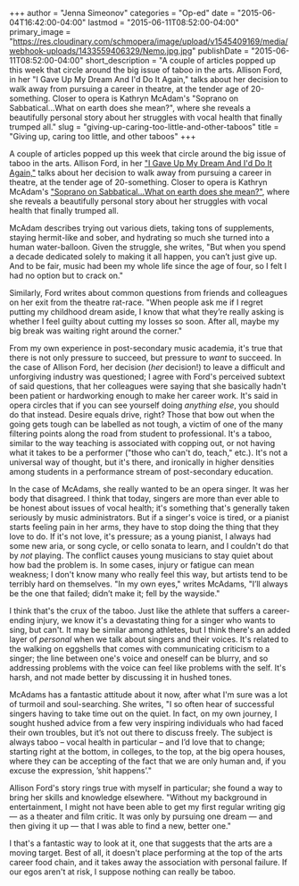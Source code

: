 +++
author = "Jenna Simeonov"
categories = "Op-ed"
date = "2015-06-04T16:42:00-04:00"
lastmod = "2015-06-11T08:52:00-04:00"
primary_image = "https://res.cloudinary.com/schmopera/image/upload/v1545409169/media/webhook-uploads/1433559406329/Nemo.jpg.jpg"
publishDate = "2015-06-11T08:52:00-04:00"
short_description = "A couple of articles popped up this week that circle around the big issue of taboo in the arts. Allison Ford, in her &quot;I Gave Up My Dream And I&#039;d Do It Again,&quot; talks about her decision to walk away from pursuing a career in theatre, at the tender age of 20-something. Closer to opera is Kathryn McAdam&#039;s &quot;Soprano on Sabbatical...What on earth does she mean?&quot;, where she reveals a beautifully personal story about her struggles with vocal health that finally trumped all."
slug = "giving-up-caring-too-little-and-other-taboos"
title = "Giving up, caring too little, and other taboos"
+++

A couple of articles popped up this week that circle around the big issue of taboo in the arts. Allison Ford, in her ["I Gave Up My Dream And I'd Do It Again,"](http://www.thegloss.com/2012/06/05/career/i-gave-up-my-dream-and-id-do-it-again-731/) talks about her decision to walk away from pursuing a career in theatre, at the tender age of 20-something. Closer to opera is Kathryn McAdam's ["Soprano on Sabbatical...What on earth does she mean?"](https://sopranoonsabbatical.wordpress.com/2015/06/04/soprano-on-sabbatical-what-on-earth-does-she-mean/), where she reveals a beautifully personal story about her struggles with vocal health that finally trumped all.

McAdam describes trying out various diets, taking tons of supplements, staying hermit-like and sober, and hydrating so much she turned into a human water-balloon. Given the struggle, she writes, "But when you spend a decade dedicated solely to making it all happen, you can’t just give up. And to be fair, music had been my whole life since the age of four, so I felt I had no option but to crack on."

Similarly, Ford writes about common questions from friends and colleagues on her exit from the theatre rat-race. "When people ask me if I regret putting my childhood dream aside, I know that what they’re really asking is whether I feel guilty about cutting my losses so soon. After all, maybe my big break was waiting right around the corner."

From my own experience in post-secondary music academia, it's true that there is not only pressure to succeed, but pressure to *want* to succeed. In the case of Allison Ford, her decision (*her* decision!) to leave a difficult and unforgiving industry was questioned; I agree with Ford's perceived subtext of said questions, that her colleagues were saying that she basically hadn't been patient or hardworking enough to make her career work. It's said in opera circles that if you can see yourself doing *anything else*, you should do that instead. Desire equals drive, right? Those that bow out when the going gets tough can be labelled as not tough, a victim of one of the many filtering points along the road from student to professional. It's a taboo, similar to the way teaching is associated with copping out, or not having what it takes to be a performer ("those who can't do, teach," etc.). It's not a universal way of thought, but it's there, and ironically in higher densities among students in a performance stream of post-secondary education.

In the case of McAdams, she really wanted to be an opera singer. It was her body that disagreed. I think that today, singers are more than ever able to be honest about issues of vocal health; it's something that's generally taken seriously by music administrators. But if a singer's voice is tired, or a pianist starts feeling pain in her arms, they have to stop doing the thing that they love to do. If it's not love, it's pressure; as a young pianist, I always had some new aria, or song cycle, or cello sonata to learn, and I couldn't do that by *not* playing. The conflict causes young musicians to stay quiet about how bad the problem is. In some cases, injury or fatigue can mean weakness; I don't know many who really feel this way, but artists tend to be terribly hard on themselves. "In my own eyes," writes McAdams, "I’ll always be the one that failed; didn’t make it; fell by the wayside."

I think that's the crux of the taboo. Just like the athlete that suffers a career-ending injury, we know it's a devastating thing for a singer who wants to sing, but can't. It may be similar among athletes, but I think there's an added layer of *personal* when we talk about singers and their voices. It's related to the walking on eggshells that comes with communicating criticism to a singer; the line between one's voice and oneself can be blurry, and so addressing problems with the voice can feel like problems with the self. It's harsh, and not made better by discussing it in hushed tones.

McAdams has a fantastic attitude about it now, after what I'm sure was a lot of turmoil and soul-searching. She writes, "I so often hear of successful singers having to take time out on the quiet. In fact, on my own journey, I sought hushed advice from a few very inspiring individuals who had faced their own troubles, but it’s not out there to discuss freely. The subject is always taboo – vocal health in particular – and I’d love that to change; starting right at the bottom, in colleges, to the top, at the big opera houses, where they can be accepting of the fact that we are only human and, if you excuse the expression, ’shit happens’."

Allison Ford's story rings true with myself in particular; she found a way to bring her skills and knowledge elsewhere. "Without my background in entertainment, I might not have been able to get my first regular writing gig — as a theater and film critic. It was only by pursuing one dream — and then giving it up — that I was able to find a new, better one."

I that's a fantastic way to look at it, one that suggests that the arts are a moving target. Best of all, it doesn't place performing at the top of the arts career food chain, and it takes away the association with personal failure. If our egos aren't at risk, I suppose nothing can really be taboo.
